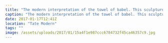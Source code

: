```yaml
---
title: "The modern interpretation of the towel of babel. This sculpture consists of hundreds of different radios all tuned in to different stations making the them incomprehensible. I really enjoyed seeing this piece compared to others."
caption: "The modern interpretation of the towel of babel. This sculpture consists of hundreds of different radios all tuned in to different stations making the them incomprehensible. I really enjoyed seeing this piece compared to others."
date: 2017-01-17T12:41Z
location: "Tate Modern"
tags: ""
image: /assets/uploads/2017/01/15a4f1e987ccc6784732f45ca46357c9.jpg
---
```

